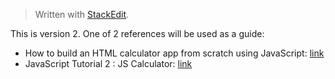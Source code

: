 ﻿


> Written with [StackEdit](https://stackedit.io/).

This is version 2.
One of 2 references will be used as a guide:

 -  How to build an HTML calculator app from scratch using JavaScript: [link](https://www.freecodecamp.org/news/how-to-build-an-html-calculator-app-from-scratch-using-javascript-4454b8714b98/)
 - JavaScript Tutorial 2 : JS Calculator: [link](https://www.youtube.com/watch?v=22QAmVctAMc)

